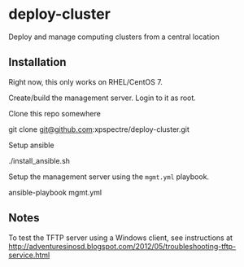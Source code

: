 # deploy-cluster

Deploy and manage computing clusters from a central location

## Installation

Right now, this only works on RHEL/CentOS 7.

Create/build the management server. Login to it as root.

Clone this repo somewhere

  git clone git@github.com:xpspectre/deploy-cluster.git

Setup ansible

  ./install_ansible.sh

Setup the management server using the `mgmt.yml` playbook.

  ansible-playbook mgmt.yml

## Notes

To test the TFTP server using a Windows client, see instructions at http://adventuresinosd.blogspot.com/2012/05/troubleshooting-tftp-service.html

